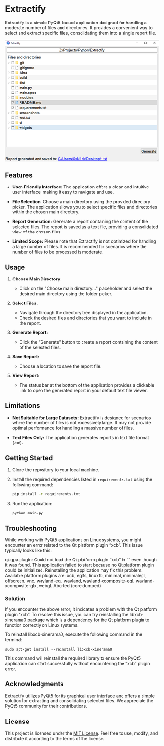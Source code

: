 # Extractify

Extractify is a simple PyQt5-based application designed for handling a moderate number of files and directories. It provides a convenient way to select and extract specific files, consolidating them into a single report file.

![Extractify Screenshot](screenshots/example.png)

## Features

- **User-Friendly Interface:** The application offers a clean and intuitive user interface, making it easy to navigate and use.

- **File Selection:** Choose a main directory using the provided directory picker. The application allows you to select specific files and directories within the chosen main directory.

- **Report Generation:** Generate a report containing the content of the selected files. The report is saved as a text file, providing a consolidated view of the chosen files.

- **Limited Scope:** Please note that Extractify is not optimized for handling a large number of files. It is recommended for scenarios where the number of files to be processed is moderate.

## Usage

1. **Choose Main Directory:**
   - Click on the "Choose main directory..." placeholder and select the desired main directory using the folder picker.

2. **Select Files:**
   - Navigate through the directory tree displayed in the application.
   - Check the desired files and directories that you want to include in the report.

3. **Generate Report:**
   - Click the "Generate" button to create a report containing the content of the selected files.

4. **Save Report:**
   - Choose a location to save the report file.

5. **View Report:**
   - The status bar at the bottom of the application provides a clickable link to open the generated report in your default text file viewer.

## Limitations

- **Not Suitable for Large Datasets:** Extractify is designed for scenarios where the number of files is not excessively large. It may not provide optimal performance for handling a massive number of files.

- **Text Files Only:** The application generates reports in text file format (.txt).

## Getting Started

1. Clone the repository to your local machine.

2. Install the required dependencies listed in `requirements.txt` using the following command:
   ```bash
   pip install -r requirements.txt
   ```

3. Run the application:
   ```bash
   python main.py
   ```
   
## Troubleshooting

While working with PyQt5 applications on Linux systems, you might encounter an error related to the Qt platform plugin “xcb”. This issue typically looks like this:

qt.qpa.plugin: Could not load the Qt platform plugin “xcb” in “” even though it was found.
This application failed to start because no Qt platform plugin could be initialized. Reinstalling the application may fix this problem.
Available platform plugins are: xcb, eglfs, linuxfb, minimal, minimalegl, offscreen, vnc, wayland-egl, wayland, wayland-xcomposite-egl, wayland-xcomposite-glx, webgl.
Aborted (core dumped)

### Solution

If you encounter the above error, it indicates a problem with the Qt platform plugin “xcb”. To resolve this issue, you can try reinstalling the libxcb-xinerama0 package which is a dependency for the Qt platform plugin to function correctly on Linux systems.

To reinstall libxcb-xinerama0, execute the following command in the terminal:

```
sudo apt-get install --reinstall libxcb-xinerama0
```

This command will reinstall the required library to ensure the PyQt5 application can start successfully without encountering the “xcb” plugin error.

## Acknowledgments

Extractify utilizes PyQt5 for its graphical user interface and offers a simple solution for extracting and consolidating selected files. We appreciate the PyQt5 community for their contributions.

## License

This project is licensed under the [MIT License](LICENSE). Feel free to use, modify, and distribute it according to the terms of the license.